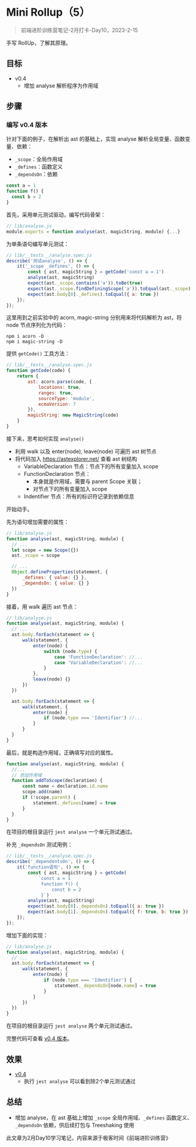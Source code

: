# Mini Rollup（5）

> 前端进阶训练营笔记-2月打卡-Day10，2023-2-15

手写 RollUp，了解其原理。

## 目标

- v0.4
  - 增加 analyse 解析程序为作用域

## 步骤

### 编写 v0.4 版本

针对下面的例子，在解析出 ast 的基础上，实现 analyse 解析全局变量、函数变量、依赖：

- `_scope`：全局作用域
- `_defines`：函数定义
- `_dependsOn`：依赖

```js
const a = 1
function f() {
  const b = 2
}
```

首先，采用单元测试驱动，编写代码骨架：

```js
// lib/analyse.js
module.exports = function analyse(ast, magicString, module) {...}
```

为单条语句编写单元测试：

```js
// lib/__tests__/analyse.spec.js
describe('测试analyse', () => {
    it('_scope _defines', () => {
        const { ast, magicString } = getCode('const a = 1')
        analyse(ast, magicString)
        expect(ast._scope.contains('a')).toBe(true)
        expect(ast._scope.findDefiningScope('a')).toEqual(ast._scope)
        expect(ast.body[0]._defines).toEqual({ a: true })
    });
});
```

这里用到之前实验中的 acorn, magic-string 分别用来将代码解析为 ast，将 node 节点序列化为代码：

```shell
npm i acorn -D
npm i magic-string -D
```

提供 `getCode()` 工具方法：

```js
// lib/__tests__/analyse.spec.js
function getCode(code) {
    return {
        ast: acorn.parse(code, {
            locations: true,
            ranges: true,
            sourceType: 'module',
            ecmaVersion: 7
        }),
        magicString: new MagicString(code)
    }
}
```

接下来，思考如何实现 `analyse()`

- 利用 walk 以及 enter(node), leave(node) 可遍历 ast 树节点
- 将代码加入 <https://astexplorer.net/> 查看 ast 树结构
  - VariableDeclaration 节点：节点下的所有变量加入 scope
  - FunctionDeclaration 节点：
    - 本身就是作用域，需要与 parent Scope 关联；
    - 对节点下的所有变量加入 scope
  - Indentifier 节点：所有的标识符记录到依赖信息

开始动手。

先为语句增加需要的属性：

```js
// lib/analyse.js
function analyse(ast, magicString, module) {
  // ...
  let scope = new Scope({})
  ast._scope = scope

  // ...
  Object.defineProperties(statement, {
      _defines: { value: {} },
      _dependsOn: { value: {} }
  })
}
```

接着，用 walk 遍历 ast 节点：

```js
// lib/analyse.js
function analyse(ast, magicString, module) {
  // ...
  ast.body.forEach(statement => {
      walk(statement, {
          enter(node) {
              switch (node.type) {
                  case 'FunctionDeclaration': //...
                  case 'VariableDeclaration': //...
              }
          },
          leave(node) {}
      })
  })

  ast.body.forEach(statement => {
      walk(statement, {
          enter(node) {
              if (node.type === 'Identifier') //...
          }
      }
  }
}
```

最后，就是构造作用域，正确填写对应的属性。

```js
function analyse(ast, magicString, module) {
  //...
  // 添加作用域
  function addToScope(declaration) {
      const name = declaration.id.name
      scope.add(name)
      if (!scope.parent) {
          statement._defines[name] = true
      }
  }
}
```

在项目的根目录运行 `jest analyse` 一个单元测试通过。

补充 `_dependsOn` 测试用例：

```js
// lib/__tests__/analyse.spec.js
describe('_dependentsOn', () => {
    it('function语句', () => {
        const { ast, magicString } = getCode(
            `const a = 1
             function f() {
                 const b = 2
             }`)
        analyse(ast, magicString)
        expect(ast.body[0]._dependsOn).toEqual({ a: true })
        expect(ast.body[1]._dependsOn).toEqual({ f: true, b: true })
    });
});
```

增加下面的实现：

```js
// lib/analyse.js
function analyse(ast, magicString, module) {
  // ...
  ast.body.forEach(statement => {
      walk(statement, {
          enter(node) {
              if (node.type === 'Identifier') {
                  statement._dependsOn[node.name] = true
              }
          }
      })
  })
}
```

在项目的根目录运行 `jest analyse` 两个单元测试通过。

完整代码可查看 [v0.4 版本](https://github.com/tangyouhua/lab-mini-rollup/releases/tag/v0.4)。

## 效果

- [v0.4](https://github.com/tangyouhua/lab-mini-rollup/releases/tag/v0.4)
  - 执行 `jest analyse` 可以看到除2个单元测试通过

## 总结
- 增加 analyse，在 ast 基础上增加 `_scope` 全局作用域、`_defines` 函数定义、`_dependsOn` 依赖，供后续打包与 Treeshaking 使用

此文章为2月Day10学习笔记，内容来源于极客时间《前端进阶训练营》
